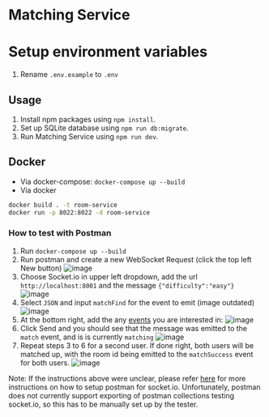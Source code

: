 # Matching Service

# Setup environment variables

1. Rename `.env.example` to `.env`

## Usage

1. Install npm packages using `npm install`.
2. Set up SQLite database using `npm run db:migrate`.
3. Run Matching Service using `npm run dev`.

## Docker

- Via docker-compose: `docker-compose up --build`
- Via docker

```bash
docker build . -t room-service
docker run -p 8022:8022 -d room-service
```

### How to test with Postman

1. Run `docker-compose up --build`
2. Run postman and create a new WebSocket Request (click the top left New button)
   ![image](https://user-images.githubusercontent.com/50147457/188167251-15b4bb10-a4d8-41c2-8727-382224a8ebac.png)
3. Choose Socket.io in upper left dropdown, add the url `http://localhost:8001` and the message `{"difficulty":"easy"}`
   ![image](https://user-images.githubusercontent.com/50147457/188167374-825174fd-9d5a-4a04-9256-302ddd14143a.png)
4. Select `JSON` and input `matchFind` for the event to emit (image outdated)
   ![image](https://user-images.githubusercontent.com/50147457/188168120-c66974f4-b773-4cc2-9954-eee17cc1b1c1.png)
5. At the bottom right, add the any [events](https://github.com/CS3219-AY2223S1/cs3219-project-ay2223s1-g58/blob/main/matching-service/const/constants.json) you are interested in:
   ![image](https://user-images.githubusercontent.com/50147457/188168182-03431725-bbe2-4537-a0aa-2afb87d99bf4.png)
6. Click Send and you should see that the message was emitted to the `match` event, and is is currently `matching`
   ![image](https://user-images.githubusercontent.com/50147457/188168685-647fea55-e36b-4802-9fa4-e8a913da478d.png)
7. Repeat steps 3 to 6 for a second user. If done right, both users will be matched up, with the room id being emitted to the `matchSuccess` event for both users.
   ![image](https://user-images.githubusercontent.com/50147457/188168885-47fa43c9-3779-4e52-83bf-f743733dac89.png)

Note: If the instructions above were unclear, please refer [here](https://blog.postman.com/postman-now-supports-socket-io/) for more instructions on how to setup postman for socket.io. Unfortunately, postman does not currently support exporting of postman collections testing socket.io, so this has to be manually set up by the tester.
